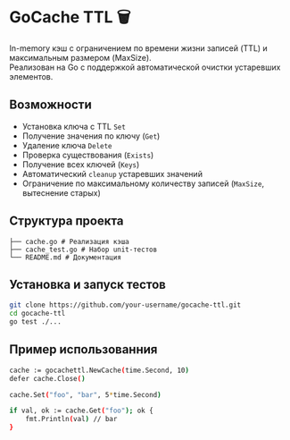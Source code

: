 # GoCache TTL 🗑️

In-memory кэш с ограничением по времени жизни записей (TTL) и максимальным размером (MaxSize).  
Реализован на Go с поддержкой автоматической очистки устаревших элементов.

## Возможности
- Установка ключа с TTL `Set`
- Получение значения по ключу (`Get`)
- Удаление ключа `Delete`
- Проверка существования (`Exists`)
- Получение всех ключей (`Keys`)
- Автоматический `cleanup` устаревших значений
- Ограничение по максимальному количеству записей (`MaxSize`, вытеснение старых)

## Структура проекта
```
├── cache.go # Реализация кэша 
├── cache_test.go # Набор unit-тестов 
└── README.md # Документация
```

## Установка и запуск тестов
```bash
git clone https://github.com/your-username/gocache-ttl.git
cd gocache-ttl
go test ./...
```

## Пример использованния
```bash
cache := gocachettl.NewCache(time.Second, 10)
defer cache.Close()

cache.Set("foo", "bar", 5*time.Second)

if val, ok := cache.Get("foo"); ok {
    fmt.Println(val) // bar
}
```




